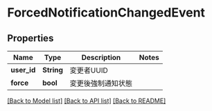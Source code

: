 # ForcedNotificationChangedEvent

## Properties

Name | Type | Description | Notes
------------ | ------------- | ------------- | -------------
**user_id** | **String** | 変更者UUID | 
**force** | **bool** | 変更後強制通知状態 | 

[[Back to Model list]](../README.md#documentation-for-models) [[Back to API list]](../README.md#documentation-for-api-endpoints) [[Back to README]](../README.md)


